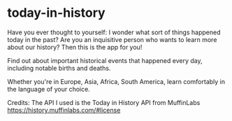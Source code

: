 # today-in-history

Have you ever thought to yourself: I wonder what sort of things happened today in the past? Are you an inquisitive person who wants to learn more about our history? Then this is the app for you!

Find out about important historical events that happened every day, including notable births and deaths.

Whether you're in Europe, Asia, Africa, South America, learn comfortably in the language of your choice. 

Credits: The API I used is the Today in History API from MuffinLabs https://history.muffinlabs.com/#license
